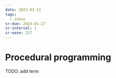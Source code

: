 ```yaml
---
date: 2023-03-12
tags:
  - inbox
sr-due: 2024-01-27
sr-interval: 1
sr-ease: 227
---
```


# Procedural programming

TODO: add term
